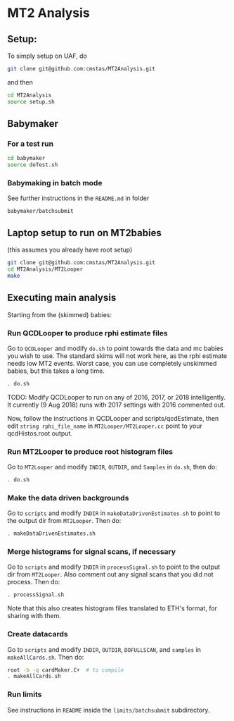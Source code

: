 # MT2 Analysis
## Setup:
To simply setup on UAF, do
``` bash
git clone git@github.com:cmstas/MT2Analysis.git
```
and then 
``` bash
cd MT2Analysis
source setup.sh
```

## Babymaker
### For a test run
``` bash
cd babymaker
source doTest.sh
```
### Babymaking in batch mode
See further instructions in the `README.md` in folder
```
babymaker/batchsubmit
```

## Laptop setup to run on MT2babies
(this assumes you already have root setup)
``` bash
git clone git@github.com:cmstas/MT2Analysis.git
cd MT2Analysis/MT2Looper
make
```

## Executing main analysis
Starting from the (skimmed) babies:

### Run QCDLooper to produce rphi estimate files
Go to `QCDLooper` and modify `do.sh` to point towards the data and mc babies you wish to use. The standard skims will not work here, as the rphi estimate needs low MT2 events. Worst case, you can use completely unskimmed babies, but this takes a long time.
``` bash
. do.sh
```

TODO: Modify QCDLooper to run on any of 2016, 2017, or 2018 intelligently. It currently (9 Aug 2018) runs with 2017 settings with 2016 commented out.

Now, follow the instructions in QCDLooper and scripts/qcdEstimate, then edit `string rphi_file_name` in `MT2Looper/MT2Looper.cc` point to your qcdHistos.root output.


### Run MT2Looper to produce root histogram files
Go to `MT2Looper` and modify `INDIR`, `OUTDIR`, and `Samples` in `do.sh`, then do:
``` bash
. do.sh
```
### Make the data driven backgrounds
Go to `scripts` and modify `INDIR` in `makeDataDrivenEstimates.sh` to point to the output dir from `MT2Looper`.  Then do:
``` bash
. makeDataDrivenEstimates.sh
```

### Merge histograms for signal scans, if necessary
Go to `scripts` and modify `INDIR` in `processSignal.sh` to point to the output dir from `MT2Looper`.  Also comment out any signal scans that you did not process.  Then do:
``` bash
. processSignal.sh
```
Note that this also creates histogram files translated to ETH's format, for sharing with them.

### Create datacards
Go to `scripts` and modify `INDIR`, `OUTDIR`, `DOFULLSCAN`, and `samples` in `makeAllCards.sh`.  Then do:
``` bash
root -b -q cardMaker.C+  # to compile
. makeAllCards.sh
```

### Run limits
See instructions in `README` inside the `limits/batchsubmit` subdirectory.
